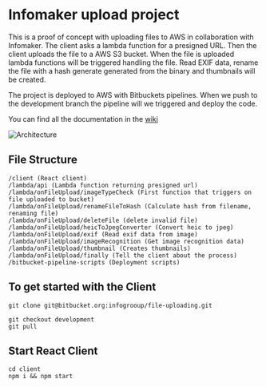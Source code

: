 # Infomaker upload project
This is a proof of concept with uploading files to AWS in collaboration with Infomaker. The client asks a lambda function for a presigned URL. Then the client uploads the file to a AWS S3 bucket. When the file is uploaded lambda functions will be triggered handling the file. Read EXIF data, rename the file with a hash generate generated from the binary and thumbnails will be created.  
  
The project is deployed to AWS with Bitbuckets pipelines. When we push to the development branch the pipeline will we triggered and deploy the code.  
  
You can find all the documentation in the [wiki](https://bitbucket.org/infogrooup/file-uploading/wiki/Home)  

![Architecture](https://bitbucket-assetroot.s3.amazonaws.com/repository/4peK4Ko/3504238358-sistaOverview.jpg?Signature=Nz8ZRCWPT9e1QutnRAYowFTqfO8%3D&Expires=1558937388&AWSAccessKeyId=AKIAIQWXW6WLXMB5QZAQ)
  
## File Structure
```
/client (React client)
/lambda/api (Lambda function returning presigned url)
/lambda/onFileUpload/imageTypeCheck (First function that triggers on file uploaded to bucket)
/lambda/onFileUpload/renameFileToHash (Calculate hash from filename, renaming file)
/lambda/onFileUpload/deleteFile (delete invalid file)
/lambda/onFileUpload/heicToJpegConverter (Convert heic to jpeg)
/lambda/onFileUpload/exif (Read exif data from image)
/lambda/onFileUpload/imageRecognition (Get image recognition data)
/lambda/onFileUpload/thumbnail (Creates thumbnails)
/lambda/onFileUpload/finally (Tell the client about the process)
/bitbucket-pipeline-scripts (Deployment scripts)
```
  
## To get started with the Client
`git clone git@bitbucket.org:infogrooup/file-uploading.git`
```
git checkout development
git pull
```

## Start React Client
```
cd client
npm i && npm start
```
